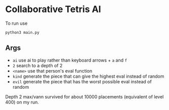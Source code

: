 # Collaborative Tetris AI

To run use

    python3 main.py

## Args

-   `ai` use ai to play rather than keyboard arrows + `a` and `f`
-   `2` search to a depth of 2
-   `<name>` use that person's eval function
-   `kind` generate the piece that can give the highest eval instead of random
-   `evil` generate the piece that has the worst possible eval instead of random

Depth 2 max/vann survived for about 10000 placements (equivalent of level 400) on my run.